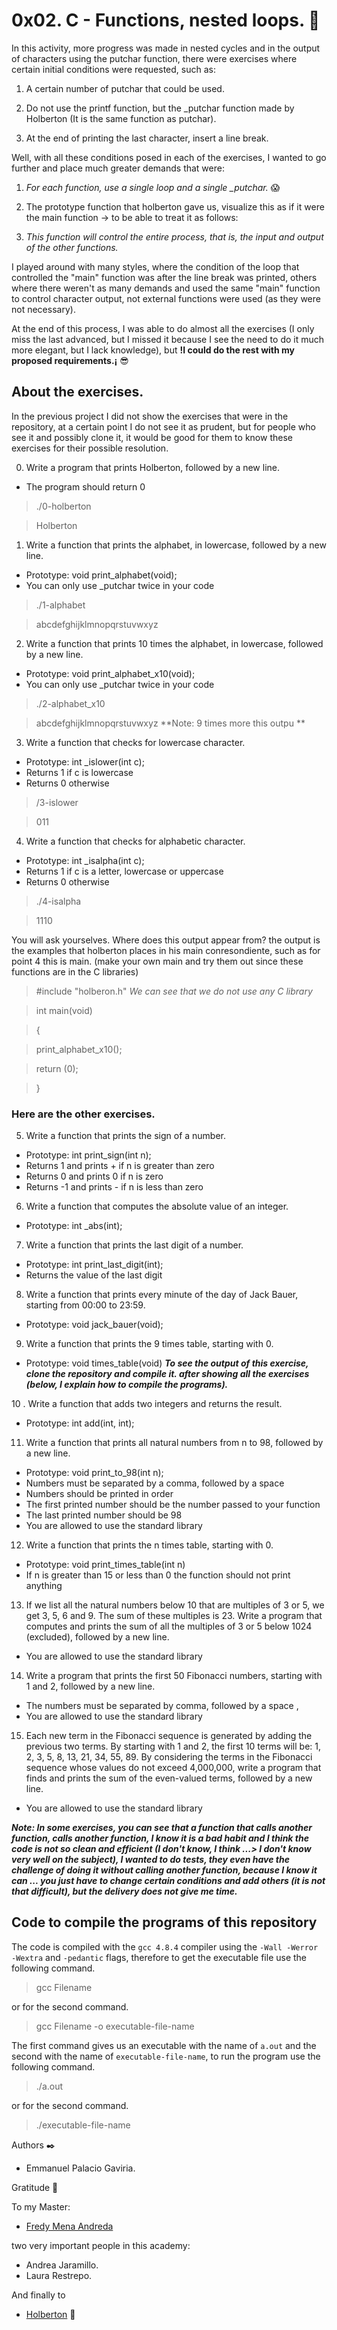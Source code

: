 # 0x02. C - Functions, nested loops. 👻

In this activity, more progress was made in nested cycles and in the output of characters using the putchar function, there were exercises where certain initial conditions were requested, such as:
1. A certain number of putchar that could be used.

2. Do not use the printf function, but the _putchar function made by Holberton (It is the same function as putchar).

3. At the end of printing the last character, insert a line break.

Well, with all these conditions posed in each of the exercises, I wanted to go further and place much greater demands that were:

1. *For each function, use a single loop and a single _putchar.* 😱 

2. The prototype function that holberton gave us, visualize this as if it were the main function -> to be able to treat it as follows:

3. *This function will control the entire process, that is, the input and output of the other functions.*

I played around with many styles, where the condition of the loop that controlled the "main" function was after the line break was printed, others where there weren't as many demands and used the same "main" function to control character output, not external functions were used (as they were not necessary).

At the end of this process, I was able to do almost all the exercises (I only miss the last advanced, but I missed it because I see the need to do it much more elegant, but I lack knowledge), but **!I could do the rest with my proposed requirements.¡** 😎

## About the exercises.
In the previous project I did not show the exercises that were in the repository, at a certain point I do not see it as prudent, but for people who see it and possibly clone it, it would be good for them to know these exercises for their possible resolution.

0. Write a program that prints Holberton, followed by a new line.
* The program should return 0
> ./0-holberton

> Holberton

1. Write a function that prints the alphabet, in lowercase, followed by a new line.
* Prototype: void print_alphabet(void);
* You can only use _putchar twice in your code
> ./1-alphabet

> abcdefghijklmnopqrstuvwxyz

2. Write a function that prints 10 times the alphabet, in lowercase, followed by a new line.
* Prototype: void print_alphabet_x10(void);
* You can only use _putchar twice in your code
> ./2-alphabet_x10 

> abcdefghijklmnopqrstuvwxyz **Note: 9 times more this outpu **

3. Write a function that checks for lowercase character.
* Prototype: int _islower(int c);
* Returns 1 if c is lowercase
* Returns 0 otherwise
> /3-islower 

> 011

4. Write a function that checks for alphabetic character.
* Prototype: int _isalpha(int c);
* Returns 1 if c is a letter, lowercase or uppercase
* Returns 0 otherwise
> ./4-isalpha 

> 1110

You will ask yourselves. Where does this output appear from? the output is the examples that holberton places in his main conresondiente, such as for point 4 this is main. (make your own main and try them out since these functions are in the C libraries)

> #include "holberon.h"  *We can see that we do not use any C library*

>int main(void)

>{

>   print_alphabet_x10();

>    return (0);

>}

### Here are the other exercises.

5. Write a function that prints the sign of a number.
* Prototype: int print_sign(int n);
* Returns 1 and prints + if n is greater than zero
* Returns 0 and prints 0 if n is zero
* Returns -1 and prints - if n is less than zero

6. Write a function that computes the absolute value of an integer.
* Prototype: int _abs(int);

7. Write a function that prints the last digit of a number.
* Prototype: int print_last_digit(int);
* Returns the value of the last digit

8. Write a function that prints every minute of the day of Jack Bauer, starting from 00:00 to 23:59.
* Prototype: void jack_bauer(void);

9. Write a function that prints the 9 times table, starting with 0.
* Prototype: void times_table(void)
***To see the output of this exercise, clone the repository and compile it. after showing all the exercises (below, I explain how to compile the programs).***

10 . Write a function that adds two integers and returns the result.
* Prototype: int add(int, int);

11. Write a function that prints all natural numbers from n to 98, followed by a new line.
* Prototype: void print_to_98(int n);
* Numbers must be separated by a comma, followed by a space
* Numbers should be printed in order
* The first printed number should be the number passed to your function
* The last printed number should be 98
* You are allowed to use the standard library

12. Write a function that prints the n times table, starting with 0.
* Prototype: void print_times_table(int n)
* If n is greater than 15 or less than 0 the function should not print anything

13. If we list all the natural numbers below 10 that are multiples of 3 or 5, we get 3, 5, 6 and 9. The sum of these multiples is 23. Write a program that computes and prints the sum of all the multiples of 3 or 5 below 1024 (excluded), followed by a new line.
* You are allowed to use the standard library

14. Write a program that prints the first 50 Fibonacci numbers, starting with 1 and 2, followed by a new line.
* The numbers must be separated by comma, followed by a space , 
* You are allowed to use the standard library

15. Each new term in the Fibonacci sequence is generated by adding the previous two terms. By starting with 1 and 2, the first 10 terms will be: 1, 2, 3, 5, 8, 13, 21, 34, 55, 89. By considering the terms in the Fibonacci sequence whose values do not exceed 4,000,000, write a program that finds and prints the sum of the even-valued terms, followed by a new line.
* You are allowed to use the standard library


***Note: In some exercises, you can see that a function that calls another function, calls another function, I know it is a bad habit and I think the code is not so clean and efficient (I don't know, I think ...> I don't know very well on the subject), I wanted to do tests, they even have the challenge of doing it without calling another function, because I know it can ... you just have to change certain conditions and add others (it is not that difficult), but the delivery does not give me time.***

## Code to compile the programs of this repository

The code is compiled with the ```gcc 4.8.4``` compiler using the ```-Wall -Werror -Wextra``` and ```-pedantic``` flags, therefore to get the executable file use the following command.

> gcc Filename

or for the second command.

> gcc Filename -o executable-file-name

The first command gives us an executable with the name of ```a.out``` and the second with the name of ```executable-file-name```, to run the program use the following command.

> ./a.out

or for the second command.

> ./executable-file-name

Authors ✒️

* Emmanuel Palacio Gaviria. 

Gratitude 🎁

To my Master:
* [Fredy Mena Andreda](https://github.com/xfry)

two very important people in this academy:
* Andrea Jaramillo.
* Laura Restrepo.

And finally to
* [Holberton](https://www.holbertonschool.com/co)  :yellow_heart:
